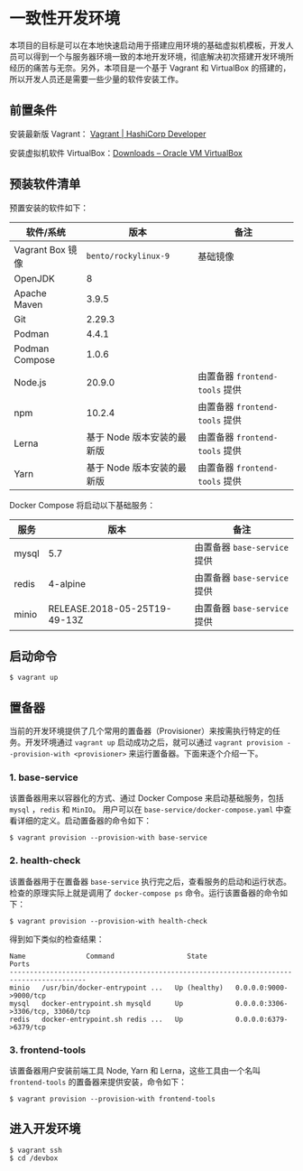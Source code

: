 # 一致性开发环境

本项目的目标是可以在本地快速启动用于搭建应用环境的基础虚拟机模板，开发人员可以得到一个与服务器环境一致的本地开发环境，彻底解决初次搭建开发环境所经历的痛苦与无奈。另外，本项目是一个基于 Vagrant 和 VirtualBox 的搭建的，所以开发人员还是需要一些少量的软件安装工作。

## 前置条件

安装最新版 Vagrant： [Vagrant | HashiCorp Developer](https://developer.hashicorp.com/vagrant)

安装虚拟机软件 VirtualBox：[Downloads – Oracle VM VirtualBox](https://www.virtualbox.org/wiki/Downloads)

## 预装软件清单

预置安装的软件如下：

| 软件/系统        | 版本                       | 备注                           |
| ---------------- | -------------------------- | ------------------------------ |
| Vagrant Box 镜像 | `bento/rockylinux-9`       | 基础镜像                       |
| OpenJDK          | 8                          |                                |
| Apache Maven     | 3.9.5                      |                                |
| Git              | 2.29.3                     |                                |
| Podman           | 4.4.1                      |                                |
| Podman Compose   | 1.0.6                      |                                |
| Node.js          | 20.9.0                     | 由置备器 `frontend-tools` 提供 |
| npm              | 10.2.4                     | 由置备器 `frontend-tools` 提供 |
| Lerna            | 基于 Node 版本安装的最新版 | 由置备器 `frontend-tools` 提供 |
| Yarn             | 基于 Node 版本安装的最新版 | 由置备器 `frontend-tools` 提供 |

Docker Compose 将启动以下基础服务：

| 服务  | 版本                         | 备注                         |
| ----- | ---------------------------- | ---------------------------- |
| mysql | 5.7                          | 由置备器 `base-service` 提供 |
| redis | 4-alpine                     | 由置备器 `base-service` 提供 |
| minio | RELEASE.2018-05-25T19-49-13Z | 由置备器 `base-service` 提供 |

## 启动命令

```shell
$ vagrant up
```

## 置备器

当前的开发环境提供了几个常用的置备器（Provisioner）来按需执行特定的任务。开发环境通过 `vagrant up` 启动成功之后，就可以通过 `vagrant provision --provision-with <provisioner>` 来运行置备器。下面来逐个介绍一下。

### 1. base-service

该置备器用来以容器化的方式、通过 Docker Compose 来启动基础服务，包括 `mysql` ，`redis` 和 `MinIO`。 用户可以在 `base-service/docker-compose.yaml` 中查看详细的定义。启动置备器的命令如下：

```shell
$ vagrant provision --provision-with base-service
```

### 2. health-check

该置备器用于在置备器 `base-service` 执行完之后，查看服务的启动和运行状态。检查的原理实际上就是调用了 `docker-compose ps` 命令。运行该置备器的命令如下：

```shell
$ vagrant provision --provision-with health-check
```

得到如下类似的检查结果：

```
Name               Command                  State                     Ports
-----------------------------------------------------------------------------------------
minio   /usr/bin/docker-entrypoint ...   Up (healthy)   0.0.0.0:9000->9000/tcp
mysql   docker-entrypoint.sh mysqld      Up             0.0.0.0:3306->3306/tcp, 33060/tcp
redis   docker-entrypoint.sh redis ...   Up             0.0.0.0:6379->6379/tcp
```

### 3. frontend-tools

该置备器用户安装前端工具 Node, Yarn 和 Lerna，这些工具由一个名叫 `frontend-tools` 的置备器来提供安装，命令如下：

```shell
$ vagrant provision --provision-with frontend-tools
```

## 进入开发环境

```shell
$ vagrant ssh
$ cd /devbox
```


